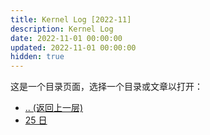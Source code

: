 ```yaml
---
title: Kernel Log [2022-11]
description: Kernel Log
date: 2022-11-01 00:00:00
updated: 2022-11-01 00:00:00
hidden: true
---
```


这是一个目录页面，选择一个目录或文章以打开：  

- [.. (返回上一层)](..)
- [25 日](25/)
